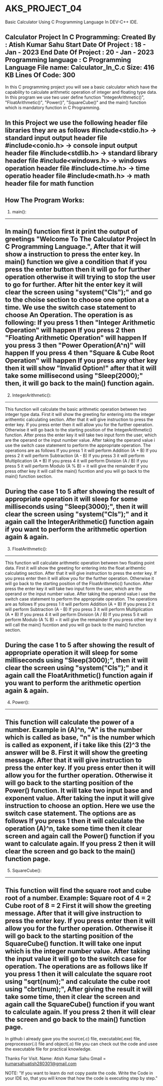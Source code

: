 # AKS_PROJECT_04
Basic Calculator Using C Programming Language In DEV-C++ IDE.

Calculator Project In C Programming:
Created By : Atish Kumar Sahu
Start Date Of Project : 18 - Jan - 2023
End Date Of Project : 20 - Jan - 2023
Programming language : C Programming Language
File name: Calculator_In_C.c
Size: 416 KB
Lines Of Code: 300
--------------------------------------------------------------------------------------------------------------------------------------------------------------------------------------------
In this C programming project you will see a basic calculator which have the capability to calculate arithmetic operation of integer and floating type data. In this program we use two user define function "IntegerArithmetic()", "FloatArithmetic()", "Power()", "SquareCube()" and the main() function which is mandatory function in C Programming. 

In this Project we use the following header file libraries they are as follows
#include<stdio.h> -> standard input output header file
#include<conio.h> -> console input output header file
#include<stdlib.h> ->  standard library header file
#include<windows.h> -> windows operation header file
#include<time.h> -> time operatio header file
#include<math.h> -> math header file for math function
--------------------------------------------------------------------------------------------------------------------------------------------------------------------------------------------
How The Program Works:
--------------------------------
1. main():
----------
In main() function first it print the output of greetings "Welcome To The Calculator Project In C Programming Language.", After that it will show a instruction to press the enter key. 
In main() function we give a condition that if you press the enter button then it will go for further operation otherwise it will trying to stop the user to go for further.
After hit the enter key it will clear the screen using "system("Cls");" and go to the choise section to choose one option at a time.
We use the switch case statement to choose An Operation. The operation is as following:
If you press 1 then "Integer Arithmetic Operation" will happen
If you press 2 then "Floating Arithmetic Operation" will happen
If you press 3 then "Power Operation(A^n)" will happen
If you press 4 then "Square & Cube Root Operation" will happen
If you press any other key then it will show "Invalid Option!" after that it will take some millisecond using "Sleep(2000);" then, it will go back to the main() function again.
--------------------------------------------------------------------------------------------------------------------------------------------------------------------------------------------
2. IntegerArithmetic():
--------------------------
This function will calculate the basic arithmetic operation between two integer type data. First it will show the greeting for entering into the integer arithemtic calculating section. 
After that it will give instruction to press the enter key. If you press enter then it will allow you for the further operation. Otherwise it will go back to the starting position of the IntegerArithmetic() function. 
After press the enter key it will take two input form the user, which are the operand or the input number value.
After taking the operand value i use the switch case statement to perform the appropriate operation. The operations are as follows
If you press 1 it will perform Addition (A + B)
If you press 2 it will perform Subtraction (A - B)
If you press 3 it will perform Multiplication (A * B)
If you press 4 it will perform Division (A / B)
If you press 5 it will perform Modulo (A % B) = it will give the remainder
If you press other key it will call the main() fucntion and you will go back to the main() function section.

During the case 1 to 5 after showing the result of appropriate operation it will sleep for some milliseconds using "Sleep(3000);", then it will clear the screen using "system("Cls");" and it again call the IntegerArithmetic() function again if you want to perform the arithmetic opertion again & again.
--------------------------------------------------------------------------------------------------------------------------------------------------------------------------------------------
3. FloatArithmetic():
---------------------------
This function will calculate arithmetic operation between two floating point data. First it will show the greeting for entering into the float arithemtic calculating section. 
After that it will give instruction to press the enter key. If you press enter then it will allow you for the further operation. Otherwise it will go back to the starting position of the FloatArithmetic() function.
After press the enter key it will take two input form the user, which are the operand or the input number value.
After taking the operand value i use the switch case statement to perform the appropriate operation. The operations are as follows
If you press 1 it will perform Addition (A + B)
If you press 2 it will perform Subtraction (A - B)
If you press 3 it will perform Multiplication (A * B)
If you press 4 it will perform Division (A / B)
If you press 5 it will perform Modulo (A % B) = it will give the remainder
If you press other key it will call the main() fucntion and you will go back to the main() function section.

During the case 1 to 5 after showing the result of appropriate operation it will sleep for some milliseconds using "Sleep(3000);", then it will clear the screen using "system("Cls");" and it again call the FloatArithmetic() function again if you want to perform the arithmetic opertion again & again.
--------------------------------------------------------------------------------------------------------------------------------------------------------------------------------------------
4. Power():
----------------
This function will calculate the power of a number. Example in (A)^n, "A" is the number which is called as base, "n" is the number which is called as exponent, if i take like this (2)^3 the answer will be 8.
First it will show the greeting message. After that it will give instruction to press the enter key. If you press enter then it will allow you for the further operation. Otherwise it will go back to the starting position of the Power() function.
It will take two input base and exponent value. After taking the input it will give instruction to choose an option. Here we use the switch case statement. The options are as follows
If you press 1 then it will calculate the operation (A)^n, take some time then it clear screen and again call the Power() function if you want to calculate again. 
If you press 2 then it will clear the screen and go back to the main() function page.
--------------------------------------------------------------------------------------------------------------------------------------------------------------------------------------------
5. SquareCube():
----------------------
This function will find the square root and cube root of a number. 
Example: Square root of 4 = 2		Cube root of 8 = 2
First it will show the greeting message. After that it will give instruction to press the enter key. If you press enter then it will allow you for the further operation. Otherwise it will go back to the starting position of the SquareCube() function.
It will take one input which is the integer number value. After taking the input value it will go to the switch case for operation. The operations are as follows like 
If you press 1 then it will calculate the square root using "sqrt(num);" and calculate the cube root using "cbrt(num);", After giving the result it will take some time, then it clear the screen and again call the SquareCube() function if you want to calculate again.
If you press 2 then it will clear the screen and go back to the main() function page.
--------------------------------------------------------------------------------------------------------------------------------------------------------------------------------------------
In github i already gave you the source(.c) file, executable(.exe) file, preprocessor(.i) file and object(.o) file you can check out the code and usee the executable file for practical knowledge.

Thanks For Visit. 
Name: Atish Kumar Sahu
Gmail = kumarsahuatish280301@gmail.com

NOTE:
"If you want to learn do not copy paste the code. Write the Code in your IDE so, that you will know that how the code is executing step by step."
